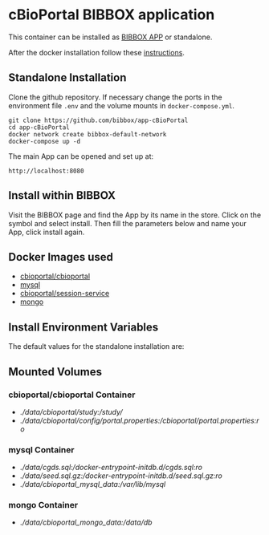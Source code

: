 # cBioPortal BIBBOX application

This container can be installed as [BIBBOX APP](https://bibbox.readthedocs.io/en/latest/ "BIBBOX App Store") or standalone. 

After the docker installation follow these [instructions](INSTALL-APP.md).

## Standalone Installation 

Clone the github repository. If necessary change the ports in the environment file `.env` and the volume mounts in `docker-compose.yml`.

```
git clone https://github.com/bibbox/app-cBioPortal
cd app-cBioPortal
docker network create bibbox-default-network
docker-compose up -d
```

The main App can be opened and set up at:
```
http://localhost:8080
```

## Install within BIBBOX

Visit the BIBBOX page and find the App by its name in the store. Click on the symbol and select install. Then fill the parameters below and name your App, click install again.

## Docker Images used
  - [cbioportal/cbioportal](https://hub.docker.com/r/cbioportal/cbioportal) 
  - [mysql](https://hub.docker.com/r/mysql) 
  - [cbioportal/session-service](https://hub.docker.com/r/cbioportal/session-service) 
  - [mongo](https://hub.docker.com/r/mongo) 


 
## Install Environment Variables

  
The default values for the standalone installation are:

  
## Mounted Volumes
### cbioportal/cbioportal Container
  - *./data/cbioportal/study:/study/*
  - *./data/cbioportal/config/portal.properties:/cbioportal/portal.properties:ro*
### mysql Container
  - *./data/cgds.sql:/docker-entrypoint-initdb.d/cgds.sql:ro*
  - *./data/seed.sql.gz:/docker-entrypoint-initdb.d/seed.sql.gz:ro*
  - *./data/cbioportal_mysql_data:/var/lib/mysql*
### mongo Container
  - *./data/cbioportal_mongo_data:/data/db*

